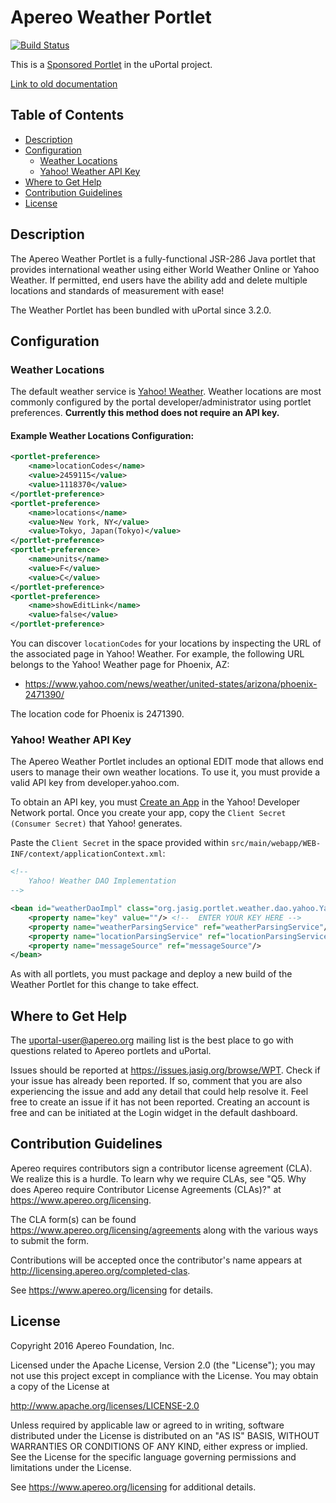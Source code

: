 # Apereo Weather Portlet

[![Build Status](https://travis-ci.org/Jasig/WeatherPortlet.svg?branch=master)](https://travis-ci.org/Jasig/WeatherPortlet)

This is a [Sponsored Portlet][] in the uPortal project.

[Link to old documentation](https://wiki.jasig.org/display/PLT/Weather+Portlet)

## Table of Contents
  - [Description](#desc)
  - [Configuration](#config)
    - [Weather Locations](#locations)
    - [Yahoo! Weather API Key](#yahoo!)
  - [Where to Get Help](#help)
  - [Contribution Guidelines](#contrib)
  - [License](#license)

## <a name="desc"></a> Description

The Apereo Weather Portlet is a fully-functional JSR-286 Java portlet that provides
international weather using either World Weather Online or Yahoo Weather. If permitted,
end users have the ability add and delete multiple locations and standards of measurement
with ease!

The Weather Portlet has been bundled with uPortal since 3.2.0.

## <a name="config"></a> Configuration

### <a name="locations"></a> Weather Locations

The default weather service is [Yahoo! Weather](https://developer.yahoo.com/weather/).
Weather locations are most commonly configured by the portal developer/administrator
using portlet preferences. **Currently this method does not require an API key.**

#### Example Weather Locations Configuration:

``` xml
<portlet-preference>
    <name>locationCodes</name>
    <value>2459115</value>
    <value>1118370</value>
</portlet-preference>
<portlet-preference>
    <name>locations</name>
    <value>New York, NY</value>
    <value>Tokyo, Japan(Tokyo)</value>
</portlet-preference>
<portlet-preference>
    <name>units</name>
    <value>F</value>
    <value>C</value>
</portlet-preference>
<portlet-preference>
    <name>showEditLink</name>
    <value>false</value>
</portlet-preference>
```

You can discover `locationCodes` for your locations by inspecting the URL of the
associated page in Yahoo! Weather.  For example, the following URL belongs to the
Yahoo! Weather page for Phoenix, AZ:

  - <https://www.yahoo.com/news/weather/united-states/arizona/phoenix-2471390/>

The location code for Phoenix is 2471390.

### <a name="yahoo!"></a> Yahoo! Weather API Key

The Apereo Weather Portlet includes an optional EDIT mode that allows end users to
manage their own weather locations.  To use it, you must provide a valid API key
from developer.yahoo.com.

To obtain an API key, you must [Create an App](https://developer.yahoo.com/apps/create)
in the Yahoo! Developer Network portal.  Once you create your app, copy the
`Client Secret (Consumer Secret)` that Yahoo! generates.

Paste the `Client Secret` in the space provided within
`src/main/webapp/WEB-INF/context/applicationContext.xml`:

``` xml
<!--
    Yahoo! Weather DAO Implementation
-->

<bean id="weatherDaoImpl" class="org.jasig.portlet.weather.dao.yahoo.YahooWeatherDaoImpl">
    <property name="key" value=""/> <!--  ENTER YOUR KEY HERE -->
    <property name="weatherParsingService" ref="weatherParsingService"/>
    <property name="locationParsingService" ref="locationParsingService"/>
    <property name="messageSource" ref="messageSource"/>
</bean>
```

As with all portlets, you must package and deploy a new build of the Weather Portlet
for this change to take effect.

## <a name="help"></a> Where to Get Help
The <uportal-user@apereo.org> mailing list is the best place to go with
questions related to Apereo portlets and uPortal.

Issues should be reported at <https://issues.jasig.org/browse/WPT>.
Check if your issue has already been reported. If so, comment that you are also
experiencing the issue and add any detail that could help resolve it. Feel free to
create an issue if it has not been reported. Creating an account is free and can be
initiated at the Login widget in the default dashboard.

## <a name="contrib"></a> Contribution Guidelines
Apereo requires contributors sign a contributor license agreement (CLA).
We realize this is a hurdle. To learn why we require CLAs, see
"Q5. Why does Apereo require Contributor License Agreements (CLAs)?"
at <https://www.apereo.org/licensing>.

The CLA form(s) can be found <https://www.apereo.org/licensing/agreements> along
with the various ways to submit the form.

Contributions will be accepted once the contributor's name appears at
<http://licensing.apereo.org/completed-clas>.

See <https://www.apereo.org/licensing> for details.

## <a name="license"></a> License

Copyright 2016 Apereo Foundation, Inc.

Licensed under the Apache License, Version 2.0 (the "License");
you may not use this project except in compliance with the License.
You may obtain a copy of the License at

<http://www.apache.org/licenses/LICENSE-2.0>

Unless required by applicable law or agreed to in writing, software
distributed under the License is distributed on an "AS IS" BASIS,
WITHOUT WARRANTIES OR CONDITIONS OF ANY KIND, either express or implied.
See the License for the specific language governing permissions and
limitations under the License.

See <https://www.apereo.org/licensing> for additional details.

[Sponsored Portlet]: https://wiki.jasig.org/display/PLT/Jasig+Sponsored+Portlets
